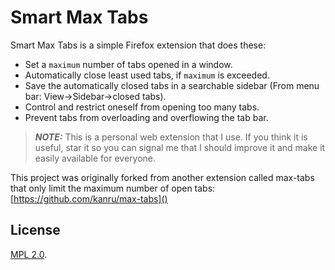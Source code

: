 Smart Max Tabs
========

Smart Max Tabs is a simple Firefox extension that does these:

- Set a `maximum` number of tabs opened in a window.
- Automatically close least used tabs, if `maximum` is exceeded.
- Save the automatically closed tabs in a searchable sidebar (From menu bar: View->Sidebar->closed tabs).
- Control and restrict oneself from opening too many tabs.
- Prevent tabs from overloading and overflowing the tab bar.


> **_NOTE:_** This is a personal web extension that I use. If you think it is useful, star it so you can signal me that I should improve it and make it easily available for everyone.

This project was originally forked from another extension called max-tabs that only limit the maximum number of open tabs: [https://github.com/kanru/max-tabs]()

License
---
[MPL 2.0](https://www.mozilla.org/MPL/2.0/).
